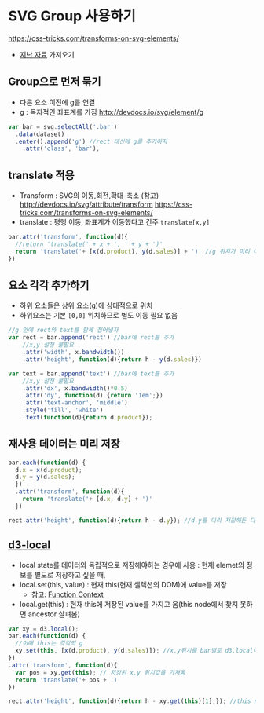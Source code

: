 SVG Group 사용하기
===
https://css-tricks.com/transforms-on-svg-elements/


* [지난 자료](../05/lecture/bar-svg-tmp.html) 가져오기


Group으로 먼저 묶기
---

- 다른 요소 이전에 g를 연결
- g : 독자적인 좌표계를 가짐 http://devdocs.io/svg/element/g

```javascript
var bar = svg.selectAll('.bar')
  .data(dataset)
  .enter().append('g') //rect 대신에 g를 추가하자
    .attr('class', 'bar');
```


translate 적용
---
- Transform : SVG의 이동,회전,확대-축소 (참고) http://devdocs.io/svg/attribute/transform https://css-tricks.com/transforms-on-svg-elements/
- translate : 평행 이동, 좌표계가 이동했다고 간주 `translate[x,y]`

```javascript
bar.attr('transform', function(d){
  //return 'translate(' + x + ', ' + y + ')'
  return 'translate('+ [x(d.product), y(d.sales)] + ')' //g 위치가 미리 이동
})
```



요소 각각 추가하기
---
- 하위 요소들은 상위 요소(g)에 상대적으로 위치
- 하위요소는 기본 `[0,0]` 위치하므로 별도 이동 필요 없음


```javascript
//g 안에 rect와 text를 함께 집어넣자
var rect = bar.append('rect') //bar에 rect를 추가
    //x,y 설정 불필요
    .attr('width', x.bandwidth())
    .attr('height', function(d){return h - y(d.sales)})

var text = bar.append('text') //bar에 text를 추가 
    //x,y 설정 불필요
    .attr('dx', x.bandwidth()*0.5)
    .attr('dy', function(d) {return '1em';})
    .attr('text-anchor', 'middle')
    .style('fill', 'white')
    .text(function(d){return d.product});

```


재사용 데이터는 미리 저장
---

```javascript
bar.each(function(d) {
  d.x = x(d.product);
  d.y = y(d.sales);
  })
  .attr('transform', function(d){
    return 'translate('+ [d.x, d.y] + ')'
  })

rect.attr('height', function(d){return h - d.y}); //d.y를 미리 저장해둔 다음 재사용용
```


[d3-local](https://github.com/d3/d3-selection#local-variables)
---

 - local state를 데이터와 독립적으로 저장해야하는 경우에 사용 : 현재 elemet의 정보를 별도로 저장하고 싶을 때,
 - local.set(this, value) : 현재 this(현재 셀렉션의 DOM)에 value를 저장
    * 참고: [Function Context](../03/01_javascript.md)
 - local.get(this) : 현재 this에 저장된 value를 가지고 옴(this node에서 찾지 못하면 ancestor 살펴봄)
 
 ```javascript
 var xy = d3.local();
 bar.each(function(d) {
   //이때 this는 각각의 g
   xy.set(this, [x(d.product), y(d.sales)]); //x,y위치를 bar별로 d3.local에 저장
 })
 .attr('transform', function(d){
   var pos = xy.get(this); // 저장된 x,y 위치값을 가져옴
   return 'translate('+ pos + ')' 
 })

 rect.attr('height', function(d){return h - xy.get(this)[1];}); //this node에서 찾지 못하면 ancestor 살펴봄. 따라서 bar에 저장된 local 값을 찾아옴
 ```
